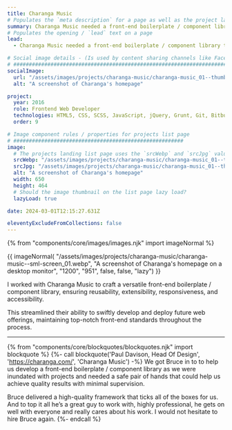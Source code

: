 ```yaml
---
title: Charanga Music
# Populates the `meta description` for a page as well as the project landing page project-specific summary
summary: Charanga Music needed a front-end boilerplate / component library to help with future projects.
# Populates the opening / `lead` text on a page
lead:
  - Charanga Music needed a front-end boilerplate / component library to help with future projects.

# Social image details - (Is used by content sharing channels like Facebook, Twitter, WhatsApp, LinkedIn, RSS readers etc.)
# ##########################################################################################################################
socialImage:
  url: "/assets/images/projects/charanga-music/charanga-music_01--thumbnail.jpg"
  alt: "A screenshot of Charanga's homepage"

project:
  year: 2016
  role: Frontend Web Developer
  technologies: HTML5, CSS, SCSS, JavaScript, jQuery, Grunt, Git, Bitbucket
  order: 9

# Image component rules / properties for projects list page
# #######################################################
image:
  # The projects landing list page uses the `srcWebp` and `srcJpg` values
  srcWebp: "/assets/images/projects/charanga-music/charanga-music_01--thumbnail.webp"
  srcJpg: "/assets/images/projects/charanga-music/charanga-music_01--thumbnail.jpg"
  alt: "A screenshot of Charanga's homepage"
  width: 650
  height: 464
  # Should the image thumbnail on the list page lazy load?
  lazyLoad: true

date: 2024-03-01T12:15:27.631Z

eleventyExcludeFromCollections: false
---
```


{% from "components/core/images/images.njk" import imageNormal %}

{{ imageNormal(
  "/assets/images/projects/charanga-music/charanga-music--sml-screen_01.webp",
  "A screenshot of Charanga's homepage on a desktop monitor",
  "1200",
  "951",
  false,
  false,
  "lazy")
}}

I worked with Charanga Music to craft a versatile front-end boilerplate / component library, ensuring reusability, extensibility, responsiveness, and accessibility.

This streamlined their ability to swiftly develop and deploy future web offerings, maintaining top-notch front-end standards throughout the process.

---

{% from "components/core/blockquotes/blockquotes.njk" import blockquote %}
{%- call blockquote('Paul Davison, Head Of Design', 'https://charanga.com/', 'Charanga Music') -%}
  We got Bruce in to to help us develop a front-end boilerplate / component library as we were inundated with projects and needed a safe pair of hands that could help us achieve quality results with minimal supervision.

  Bruce delivered a high-quality framework that ticks all of the boxes for us. And to top it all he’s a great guy to work with, highly professional, he gets on well with everyone and really cares about his work. I would not hesitate to hire Bruce again.
{%- endcall %}
